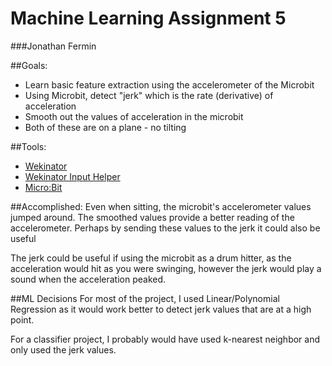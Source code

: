 # Machine Learning Assignment 5

###Jonathan Fermin

##Goals:
- Learn basic feature extraction using the accelerometer of the Microbit
- Using Microbit, detect "jerk" which is the rate (derivative) of acceleration 
- Smooth out the values of acceleration in the microbit
- Both of these are on a plane - no tilting

##Tools:
* [Wekinator](http://www.wekinator.org/downloads/)
* [Wekinator Input Helper](http://www.wekinator.org/input-helper/)
* [Micro:Bit](http://microbit.org/guide/)

##Accomplished:
Even when sitting, the microbit's accelerometer values jumped around. The smoothed values provide a better reading of the accelerometer. Perhaps by sending these values to the jerk it could also be useful

The jerk could be useful if using the microbit as a drum hitter, as the acceleration would hit as you were swinging, however the jerk would play a sound when the acceleration peaked. 


##ML Decisions 
For most of the project, I used Linear/Polynomial Regression as it would work better to detect jerk values that are at a high point.

For a classifier project, I probably would have used k-nearest neighbor and only used the jerk values.

